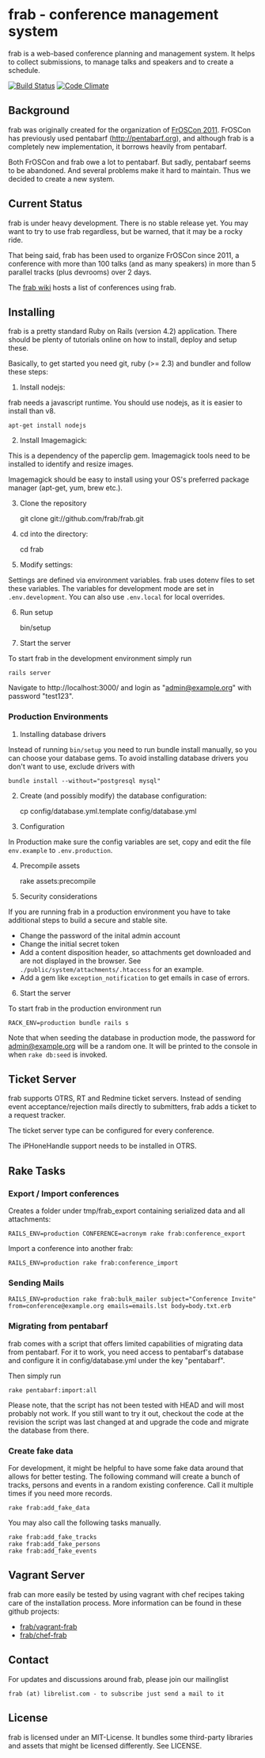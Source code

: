 # frab - conference management system

frab is a web-based conference planning and management system.
It helps to collect submissions, to manage talks and speakers
and to create a schedule.

[![Build Status](https://travis-ci.org/frab/frab.svg?branch=master)](https://travis-ci.org/frab/frab)
[![Code Climate](https://codeclimate.com/github/frab/frab.png)](https://codeclimate.com/github/frab/frab)

## Background

frab was originally created for the organization of [FrOSCon 2011](http://www.froscon.de).
FrOSCon has previously used pentabarf (http://pentabarf.org), and although
frab is a completely new implementation, it borrows heavily from pentabarf.

Both FrOSCon and frab owe a lot to pentabarf. But sadly, pentabarf seems to
be abandoned. And several problems make it hard to maintain. Thus we decided
to create a new system.

## Current Status

frab is under heavy development. There is no stable release yet.
You may want to try to use frab regardless, but be warned, that it may
be a rocky ride.

That being said, frab has been used to organize FrOSCon since 2011, a
conference with more than 100 talks (and as many speakers) in more
than 5 parallel tracks (plus devrooms) over 2 days.

The [frab wiki](https://github.com/frab/frab/wiki) hosts a list of conferences using frab.

## Installing

frab is a pretty standard Ruby on Rails (version 4.2) application.
There should be plenty of tutorials online on how to install,
deploy and setup these.

Basically, to get started you need git, ruby (>= 2.3) and bundler
and follow these steps:

1) Install nodejs:

frab needs a javascript runtime. You should use
nodejs, as it is easier to install than v8.

    apt-get install nodejs

2) Install Imagemagick:

This is a dependency of the paperclip gem. Imagemagick
tools need to be installed to identify and resize images.

Imagemagick should be easy to install using your OS's
preferred package manager (apt-get, yum, brew etc.).

3) Clone the repository

    git clone git://github.com/frab/frab.git

4) cd into the directory:

    cd frab

5) Modify settings:

Settings are defined via environment variables. frab uses dotenv files to
set these variables. The variables for development mode are set in `.env.development`.
You can also use `.env.local` for local overrides.

6) Run setup

    bin/setup

10) Start the server

To start frab in the development environment simply run

    rails server

Navigate to http://localhost:3000/ and login as
"admin@example.org" with password "test123".

### Production Environments

1) Installing database drivers

Instead of running `bin/setup` you need to run bundle install manually, so
you can choose your database gems. To avoid installing database drivers you don't
want to use, exclude drivers with

    bundle install --without="postgresql mysql"

2) Create (and possibly modify) the database configuration:

    cp config/database.yml.template config/database.yml

3) Configuration

In Production make sure the config variables are set, copy and edit the file
`env.example` to `.env.production`.

4) Precompile assets

    rake assets:precompile

5) Security considerations

If you are running frab in a production environment you have to
take additional steps to build a secure and stable site.

* Change the password of the inital admin account
* Change the initial secret token
* Add a content disposition header, so attachments get downloaded and
are not displayed in the browser. See `./public/system/attachments/.htaccess` for an example.
* Add a gem like `exception_notification` to get emails in case of errors.

6) Start the server

To start frab in the production environment run

    RACK_ENV=production bundle rails s

Note that when seeding the database in production mode, the password for
admin@example.org will be a random one. It will be printed to the console
in when `rake db:seed` is invoked.

## Ticket Server

frab supports OTRS, RT and Redmine ticket servers. Instead of sending
event acceptance/rejection mails directly to submitters, frab adds
a ticket to a request tracker.

The ticket server type can be configured for every conference.

The iPHoneHandle support needs to be installed in OTRS.

## Rake Tasks

### Export / Import conferences

Creates a folder under tmp/frab\_export containing serialized data and
all attachments:

    RAILS_ENV=production CONFERENCE=acronym rake frab:conference_export

Import a conference into another frab:

    RAILS_ENV=production rake frab:conference_import

### Sending Mails

    RAILS_ENV=production rake frab:bulk_mailer subject="Conference Invite" from=conference@example.org emails=emails.lst body=body.txt.erb

### Migrating from pentabarf

frab comes with a script that offers limited capabilities of
migrating data from pentabarf. For it to work, you need access
to pentabarf's database and configure it in config/database.yml
under the key "pentabarf".

Then simply run

    rake pentabarf:import:all

Please note, that the script has not been tested with HEAD
and will most probably not work. If you still want to try it
out, checkout the code at the revision the script was last
changed at and upgrade the code and migrate the database
from there.

### Create fake data

For development, it might be helpful to have some fake data around that allows for better testing.
The following command will create a bunch of tracks, persons and events in a random existing
conference. Call it multiple times if you need more records.

    rake frab:add_fake_data

You may also call the following tasks manually.

    rake frab:add_fake_tracks
    rake frab:add_fake_persons
    rake frab:add_fake_events

## Vagrant Server

frab can more easily be tested by using vagrant with chef recipes taking care of the installation process.
More information can be found in these github projects:

* [frab/vagrant-frab](https://github.com/frab/vagrant-frab)
* [frab/chef-frab](https://github.com/frab/chef-frab)

## Contact

For updates and discussions around frab, please join our mailinglist

    frab (at) librelist.com - to subscribe just send a mail to it

## License

frab is licensed under an MIT-License. It bundles some
third-party libraries and assets that might be licensed
differently. See LICENSE.
